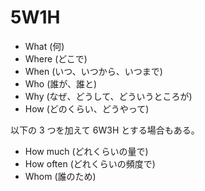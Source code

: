 # 5W1H

- What (何)
- Where (どこで)
- When (いつ、いつから、いつまで)
- Who (誰が、誰と)
- Why (なぜ、どうして、どういうところが)
- How (どのくらい、どうやって)

以下の 3 つを加えて 6W3H とする場合もある。

- How much (どれくらいの量で)
- How often (どれくらいの頻度で)
- Whom (誰のため)
